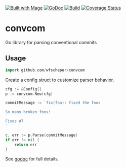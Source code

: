 [![Built with Mage](https://magefile.org/badge.svg)](https://magefile.org)
[![GoDoc](https://godoc.org/github.com/wfscheper/convcom?status.svg)](https://godoc.org/github.com/wfscheper/convcom)
[![Build](https://github.com/wfscheper/convcom/workflows/Build/badge.svg)](https://github.com/wfscheper/convcom/actions?query=workflow%3ABuild)
[![Coverage Status](https://coveralls.io/repos/github/wfscheper/convcom/badge.svg?branch=master)](https://coveralls.io/github/wfscheper/convcom?branch=master)

# convcom

Go library for parsing conventional commits

## Usage

```go
import github.com/wfscheper/convcom
```

Create a config struct to customize parser behavior.

```go
cfg := &Config{}
p := convcom.New(cfg)

commitMessage := `fix(foo): fixed the foos

So many broken foos!

Fixes #7
`

c, err := p.Parse(commitMessage)
if err != nil {
    return err
}
```

See [godoc](https://godoc.org/github.com/wfscheper/convcom) for full details.
